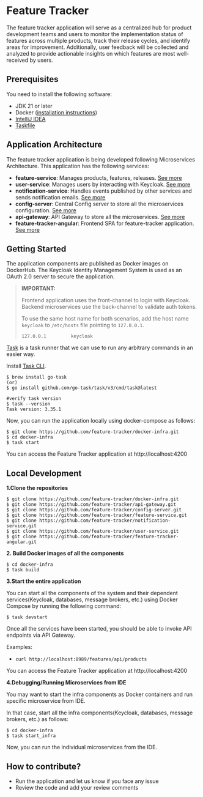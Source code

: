 # Feature Tracker
The feature tracker application will serve as a centralized hub for product development teams and users 
to monitor the implementation status of features across multiple products, track their release cycles, 
and identify areas for improvement. Additionally, user feedback will be collected and analyzed to provide 
actionable insights on which features are most well-received by users.

## Prerequisites
You need to install the following software:

* JDK 21 or later
* Docker ([installation instructions](https://docs.docker.com/engine/install/))
* [IntelliJ IDEA](https://www.jetbrains.com/idea/)
* [Taskfile](https://taskfile.dev/)

## Application Architecture
The feature tracker application is being developed following Microservices Architecture.
This application has the following services:

* **feature-service**: Manages products, features, releases. [See more](https://github.com/feature-tracker/feature-service/blob/main/README.md)
* **user-service**: Manages users by interacting with Keycloak. [See more](https://github.com/feature-tracker/user-service/blob/main/README.md)
* **notification-service**: Handles events published by other services and sends notification emails. [See more](https://github.com/feature-tracker/notification-service/blob/main/README.md)
* **config-server**: Central Config server to store all the microservices configuration. [See more](https://github.com/feature-tracker/config-server/blob/main/README.md)
* **api-gateway**: API Gateway to store all the microservices. [See more](https://github.com/feature-tracker/api-gateway/blob/main/README.md)
* **feature-tracker-angular**: Frontend SPA for feature-tracker application. [See more](https://github.com/feature-tracker/feature-tracker-angular/blob/main/README.md)

## Getting Started
The application components are published as Docker images on DockerHub.
The Keycloak Identity Management System is used as an OAuth 2.0 server to secure the application.


> **IMPORTANT:**
> 
> Frontend application uses the front-channel to login with Keycloak.
> Backend microservices use the back-channel to validate auth tokens.
> 
> To use the same host name for both scenarios, 
> add the host name `keycloak` to `/etc/hosts` file pointing to `127.0.0.1`.
>
> ```
> 127.0.0.1         keycloak
> ```
>

[Task](https://taskfile.dev/) is a task runner that we can use to run any arbitrary commands in an easier way.

Install [Task CLI](https://taskfile.dev/installation/).

```shell
$ brew install go-task
(or)
$ go install github.com/go-task/task/v3/cmd/task@latest

#verify task version
$ task --version
Task version: 3.35.1
```

Now, you can run the application locally using docker-compose as follows:

```shell
$ git clone https://github.com/feature-tracker/docker-infra.git
$ cd docker-infra
$ task start
```

You can access the Feature Tracker application at http://localhost:4200

## Local Development

**1.Clone the repositories**

```shell
$ git clone https://github.com/feature-tracker/docker-infra.git
$ git clone https://github.com/feature-tracker/api-gateway.git
$ git clone https://github.com/feature-tracker/config-server.git
$ git clone https://github.com/feature-tracker/feature-service.git
$ git clone https://github.com/feature-tracker/notification-service.git
$ git clone https://github.com/feature-tracker/user-service.git
$ git clone https://github.com/feature-tracker/feature-tracker-angular.git
```

**2. Build Docker images of all the components**

```shell
$ cd docker-infra
$ task build
```

**3.Start the entire application**

You can start all the components of the system and their dependent services(Keycloak, databases, message brokers, etc.) 
using Docker Compose by running the following command:

```shell
$ task devstart
```

Once all the services have been started, you should be able to invoke API endpoints via API Gateway.

Examples:

* `curl http://localhost:8989/features/api/products`

You can access the Feature Tracker application at http://localhost:4200

**4.Debugging/Running Microservices from IDE**

You may want to start the infra components as Docker containers and run specific microservice from IDE.

In that case, start all the infra components(Keycloak, databases, message brokers, etc.) as follows:

```shell
$ cd docker-infra
$ task start_infra
```

Now, you can run the individual microservices from the IDE.

## How to contribute?
* Run the application and let us know if you face any issue
* Review the code and add your review comments
